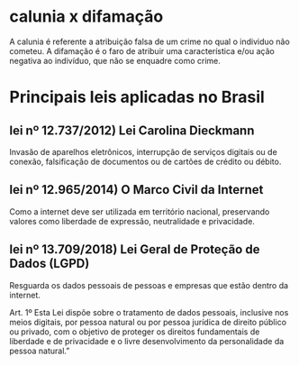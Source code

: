 # calunia x difamação
A calunia é referente a atribuição falsa de um crime no qual o individuo não cometeu. 
A difamação é o faro de atribuir uma característica e/ou ação negativa ao indivíduo, que não se enquadre como crime.

# Principais leis aplicadas no Brasil
## lei nº 12.737/2012) Lei Carolina Dieckmann 
Invasão de aparelhos eletrônicos, interrupção de serviços digitais ou de conexão, falsificação de documentos ou de cartões de crédito ou débito.

## lei nº 12.965/2014) O Marco Civil da Internet  
Como a internet deve ser utilizada em território nacional, preservando valores como liberdade de expressão, neutralidade e privacidade.

## lei nº 13.709/2018) Lei Geral de Proteção de Dados (LGPD)
Resguarda os dados pessoais de pessoas e empresas que estão dentro da internet.

Art. 1º Esta Lei dispõe sobre o tratamento de dados pessoais, inclusive nos meios digitais, por pessoa natural ou por pessoa jurídica de direito público ou privado, com o objetivo de proteger os direitos fundamentais de liberdade e de privacidade e o livre desenvolvimento da personalidade da pessoa natural.”
